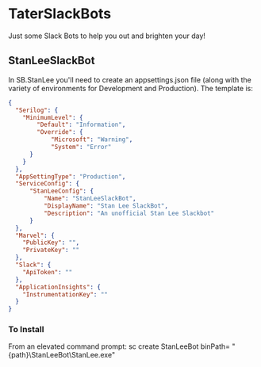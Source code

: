 TaterSlackBots
==============

Just some Slack Bots to help you out and brighten your day!

StanLeeSlackBot
---------------
In SB.StanLee you'll need to create an appsettings.json file (along with the variety of environments for Development and Production). The template is:

```json
{
  "Serilog": {
    "MinimumLevel": {
        "Default": "Information",
        "Override": {
            "Microsoft": "Warning",
            "System": "Error"
      }
    }
  },
  "AppSettingType": "Production",
  "ServiceConfig": {
      "StanLeeConfig": {
          "Name": "StanLeeSlackBot",
          "DisplayName": "Stan Lee SlackBot",
          "Description": "An unofficial Stan Lee Slackbot"
      }
  },
  "Marvel": {
    "PublicKey": "",
    "PrivateKey": ""
  },
  "Slack": {
    "ApiToken": ""
  },
  "ApplicationInsights": {
    "InstrumentationKey": ""
  }
}
```

### To Install
From an elevated command prompt:
sc create StanLeeBot binPath= "{path}\StanLeeBot\StanLee.exe"
